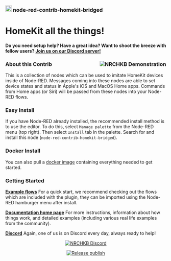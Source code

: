 ### <img src="https://avatars.githubusercontent.com/u/48475009?s=200&v=4" alt="NRCHKB Logo" height="20"/> node-red-contrib-homekit-bridged
  
# HomeKit all the things!

#### Do you need setup help? Have a great idea? Want to shoot the breeze with fellow users? [Join us on our Discord server!](https://discord.gg/uvYac5u)

### <img src="https://github.com/NRCHKB/NRCHKB.github.io/raw/master/static/images/presentation/demonstration.gif" alt="NRCHKB Demonstration" align="right"/> About this Contrib

This is a collection of nodes which can be used to imitate HomeKit devices inside of Node-RED. Messages coming into these nodes are able to set device states and status in Apple's iOS and MacOS Home apps. Commands from Home apps (or Siri) will be passed from these nodes into your Node-RED flows.

### Easy Install

If you have Node-RED already installed, the recommended install method is to use the editor. To do this, select `Manage palette` from the Node-RED menu (top right).
Then select `Install` tab in the palette. Search for and install this node (`node-red-contrib-homekit-bridged`).

### Docker Install

You can also pull a [docker image](https://github.com/NRCHKB/node-red-contrib-homekit-docker) containing everything needed to get started.

### Getting Started

[**Example flows**](https://nrchkb.github.io/wiki/examples/) For a quick start, we recommend checking out the flows which are included with the plugin, they can be imported using the Node-RED hamburger menu after install. 

[**Documentation home page**](https://nrchkb.github.io/wiki/introduction/quick-start/) For more instructions, information about how things work, and detailed examples (including various real life examples from the community).

[**Discord**](https://discord.gg/uvYac5u) Again, one of us is on Discord every day, always ready to help!

<p align="center">
  <a href="https://discord.gg/uvYac5u">
    <img src="https://discordapp.com/api/guilds/586065987267330068/widget.png?style=banner2" alt="NRCHKB Discord"/>
  </a>
</p>

<p align="center">
  <a href="https://github.com/NRCHKB/node-red-contrib-homekit-bridged/actions/workflows/publish.yml">
    <img src="https://github.com/NRCHKB/node-red-contrib-homekit-bridged/actions/workflows/publish.yml/badge.svg" alt="Release publish"/>
  </a>
</p>
